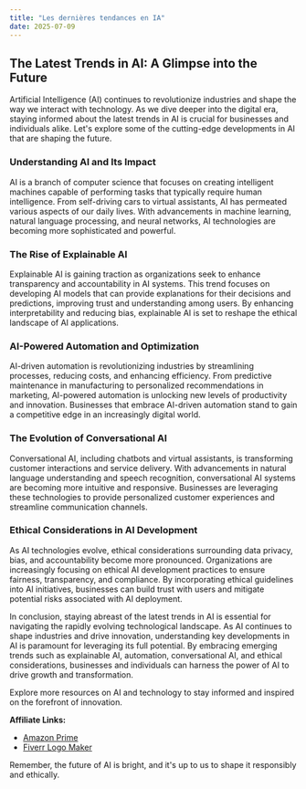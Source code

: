 ```yaml
---
title: "Les dernières tendances en IA"
date: 2025-07-09
---
```


## The Latest Trends in AI: A Glimpse into the Future

Artificial Intelligence (AI) continues to revolutionize industries and shape the way we interact with technology. As we dive deeper into the digital era, staying informed about the latest trends in AI is crucial for businesses and individuals alike. Let's explore some of the cutting-edge developments in AI that are shaping the future.

### Understanding AI and Its Impact

AI is a branch of computer science that focuses on creating intelligent machines capable of performing tasks that typically require human intelligence. From self-driving cars to virtual assistants, AI has permeated various aspects of our daily lives. With advancements in machine learning, natural language processing, and neural networks, AI technologies are becoming more sophisticated and powerful.

### The Rise of Explainable AI

Explainable AI is gaining traction as organizations seek to enhance transparency and accountability in AI systems. This trend focuses on developing AI models that can provide explanations for their decisions and predictions, improving trust and understanding among users. By enhancing interpretability and reducing bias, explainable AI is set to reshape the ethical landscape of AI applications.

### AI-Powered Automation and Optimization

AI-driven automation is revolutionizing industries by streamlining processes, reducing costs, and enhancing efficiency. From predictive maintenance in manufacturing to personalized recommendations in marketing, AI-powered automation is unlocking new levels of productivity and innovation. Businesses that embrace AI-driven automation stand to gain a competitive edge in an increasingly digital world.

### The Evolution of Conversational AI

Conversational AI, including chatbots and virtual assistants, is transforming customer interactions and service delivery. With advancements in natural language understanding and speech recognition, conversational AI systems are becoming more intuitive and responsive. Businesses are leveraging these technologies to provide personalized customer experiences and streamline communication channels.

### Ethical Considerations in AI Development

As AI technologies evolve, ethical considerations surrounding data privacy, bias, and accountability become more pronounced. Organizations are increasingly focusing on ethical AI development practices to ensure fairness, transparency, and compliance. By incorporating ethical guidelines into AI initiatives, businesses can build trust with users and mitigate potential risks associated with AI deployment.

In conclusion, staying abreast of the latest trends in AI is essential for navigating the rapidly evolving technological landscape. As AI continues to shape industries and drive innovation, understanding key developments in AI is paramount for leveraging its full potential. By embracing emerging trends such as explainable AI, automation, conversational AI, and ethical considerations, businesses and individuals can harness the power of AI to drive growth and transformation.

Explore more resources on AI and technology to stay informed and inspired on the forefront of innovation.

**Affiliate Links:**
- [Amazon Prime](https://www.amazon.fr/amazonprime?_encoding=UTF8&primeCampaignId=prime_assoc_ft&tag=zenzen0d-21France)
- [Fiverr Logo Maker](https://go.fiverr.com/visit/?bta=1071918&brand=logomaker)

Remember, the future of AI is bright, and it's up to us to shape it responsibly and ethically.